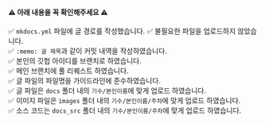 #### :warning: 아래 내용을 꼭 확인해주세요 :warning:

:white_check_mark: `mkdocs.yml` 파일에 글 경로를 작성했습니다.
:white_check_mark: 불필요한 파일을 업로드하지 않았습니다.  
:white_check_mark: `:memo: 글 제목`과 같이 커밋 내역을 작성하였습니다.  
:white_check_mark: 본인의 깃헙 아이디를 브랜치로 하였습니다.  
:white_check_mark: 메인 브랜치에 풀 리퀘스트 하였습니다.  
:white_check_mark: 글 파일의 파일명을 가이드라인에 준수하였습니다.  
:white_check_mark: 글 파일은 `docs` 폴더 내의 `기수/본인이름`에 맞게 업로드 하였습니다.    
:white_check_mark: 이미지 파일은 `images` 폴더 내의 `기수/본인이름/주차`에 맞게 업로드 하였습니다.  
:white_check_mark: 소스 코드는 `docs_src` 폴더 내의 `기수/본인이름/주차`에 맞게 업로드 하였습니다.  

